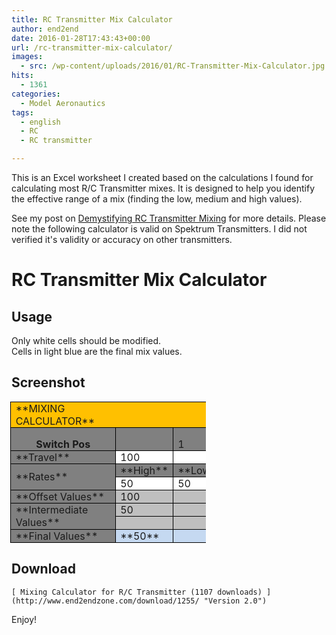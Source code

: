 ```yaml
---
title: RC Transmitter Mix Calculator
author: end2end
date: 2016-01-28T17:43:43+00:00
url: /rc-transmitter-mix-calculator/
images:
  - src: /wp-content/uploads/2016/01/RC-Transmitter-Mix-Calculator.jpg
hits:
  - 1361
categories:
  - Model Aeronautics
tags:
  - english
  - RC
  - RC transmitter

---
```

This is an Excel worksheet I created based on the calculations I found for calculating most R/C Transmitter mixes. It is designed to help you identify the effective range of a mix (finding the low, medium and high values).

See my post on [Demystifying RC Transmitter Mixing](/demystifying-rc-transmitter-mixing/) for more details.
Please note the following calculator is valid on Spektrum Transmitters. I did not verified it's validity or accuracy on other transmitters.

# RC Transmitter Mix Calculator

## Usage

Only white cells should be modified.  
Cells in light blue are the final mix values.

## Screenshot

<table class="MsoNormalTable" style="width: 234.05pt; margin-left: -1.15pt; border-collapse: collapse;" border="0" width="312" cellspacing="0" cellpadding="0">
  <tr style="height: 15.0pt;">
    <td style="width: 234.05pt; border: solid windowtext 1.0pt; background: #FFC000; padding: 0in 5.4pt 0in 5.4pt; height: 15.0pt;" colspan="4" valign="bottom" nowrap="nowrap" width="312">**MIXING<br /> CALCULATOR**</td>
  </tr>
  <tr style="height: 15.0pt;">
    <td style="width: 114.15pt; border: solid windowtext 1.0pt; border-top: none; background: gray; padding: 0in 5.4pt 0in 5.4pt; height: 15.0pt;" valign="bottom" nowrap="nowrap" width="152">
      <p class="MsoNormal" style="margin-bottom: .0001pt; text-align: center; line-height: normal;" align="center">
        <b>Switch Pos</b>
      </p>
    </td>
    <td style="width: 37.0pt; border-top: none; border-left: none; border-bottom: solid windowtext 1.0pt; border-right: solid windowtext 1.0pt; background: gray; padding: 0in 5.4pt 0in 5.4pt; height: 15.0pt;" valign="bottom" nowrap="nowrap" width="49"></td>
    <td style="width: 33.7pt; border-top: none; border-left: none; border-bottom: solid windowtext 1.0pt; border-right: solid windowtext 1.0pt; background: gray; padding: 0in 5.4pt 0in 5.4pt; height: 15.0pt;" valign="bottom" nowrap="nowrap" width="45">1</td>
    <td style="width: 49.2pt; border-top: none; border-left: none; border-bottom: solid windowtext 1.0pt; border-right: solid windowtext 1.0pt; background: gray; padding: 0in 5.4pt 0in 5.4pt; height: 15.0pt;" valign="bottom" nowrap="nowrap" width="66">2</td>
  </tr>
  <tr style="height: 15.0pt;">
    <td style="width: 114.15pt; border: solid windowtext 1.0pt; border-top: none; background: gray; padding: 0in 5.4pt 0in 5.4pt; height: 15.0pt;" valign="bottom" nowrap="nowrap" width="152">**Travel**</td>
    <td style="width: 37.0pt; border-top: none; border-left: none; border-bottom: solid windowtext 1.0pt; border-right: solid windowtext 1.0pt; background: white; padding: 0in 5.4pt 0in 5.4pt; height: 15.0pt;" valign="bottom" nowrap="nowrap" width="49">100</td>
    <td style="width: 33.7pt; border-top: none; border-left: none; border-bottom: solid windowtext 1.0pt; border-right: solid windowtext 1.0pt; background: white; padding: 0in 5.4pt 0in 5.4pt; height: 15.0pt;" valign="bottom" nowrap="nowrap" width="45"></td>
    <td style="width: 49.2pt; border-top: none; border-left: none; border-bottom: solid windowtext 1.0pt; border-right: solid windowtext 1.0pt; background: white; padding: 0in 5.4pt 0in 5.4pt; height: 15.0pt;" valign="bottom" nowrap="nowrap" width="66">-100</td>
  </tr>
  <tr style="height: 15.0pt;">
    <td style="width: 114.15pt; border-top: none; border-left: solid windowtext 1.0pt; border-bottom: solid black 1.0pt; border-right: solid windowtext 1.0pt; background: gray; padding: 0in 5.4pt 0in 5.4pt; height: 15.0pt;" rowspan="2" nowrap="nowrap" width="152">**Rates**</td>
    <td style="width: 37.0pt; border-top: none; border-left: none; border-bottom: solid windowtext 1.0pt; border-right: solid windowtext 1.0pt; background: gray; padding: 0in 5.4pt 0in 5.4pt; height: 15.0pt;" valign="bottom" nowrap="nowrap" width="49">**High**</td>
    <td style="width: 33.7pt; border-top: none; border-left: none; border-bottom: solid windowtext 1.0pt; border-right: solid windowtext 1.0pt; background: gray; padding: 0in 5.4pt 0in 5.4pt; height: 15.0pt;" valign="bottom" nowrap="nowrap" width="45">**Low**</td>
    <td style="width: 49.2pt; border-top: none; border-left: none; border-bottom: solid windowtext 1.0pt; border-right: solid windowtext 1.0pt; background: gray; padding: 0in 5.4pt 0in 5.4pt; height: 15.0pt;" valign="bottom" nowrap="nowrap" width="66">**Offset**</td>
  </tr>
  <tr style="height: 15.0pt;">
    <td style="width: 37.0pt; border-top: none; border-left: none; border-bottom: solid windowtext 1.0pt; border-right: solid windowtext 1.0pt; background: white; padding: 0in 5.4pt 0in 5.4pt; height: 15.0pt;" valign="bottom" nowrap="nowrap" width="49">50</td>
    <td style="width: 33.7pt; border-top: none; border-left: none; border-bottom: solid windowtext 1.0pt; border-right: solid windowtext 1.0pt; background: white; padding: 0in 5.4pt 0in 5.4pt; height: 15.0pt;" valign="bottom" nowrap="nowrap" width="45">50</td>
    <td style="width: 49.2pt; border-top: none; border-left: none; border-bottom: solid windowtext 1.0pt; border-right: solid windowtext 1.0pt; background: white; padding: 0in 5.4pt 0in 5.4pt; height: 15.0pt;" valign="bottom" nowrap="nowrap" width="66"></td>
  </tr>
  <tr style="height: 15.0pt;">
    <td style="width: 114.15pt; border: solid windowtext 1.0pt; border-top: none; background: gray; padding: 0in 5.4pt 0in 5.4pt; height: 15.0pt;" nowrap="nowrap" width="152">**Offset Values**</td>
    <td style="width: 37.0pt; border-top: none; border-left: none; border-bottom: solid windowtext 1.0pt; border-right: solid windowtext 1.0pt; background: #BFBFBF; padding: 0in 5.4pt 0in 5.4pt; height: 15.0pt;" valign="bottom" nowrap="nowrap" width="49">100</td>
    <td style="width: 33.7pt; border-top: none; border-left: none; border-bottom: solid windowtext 1.0pt; border-right: solid windowtext 1.0pt; background: #BFBFBF; padding: 0in 5.4pt 0in 5.4pt; height: 15.0pt;" valign="bottom" nowrap="nowrap" width="45"></td>
    <td style="width: 49.2pt; border-top: none; border-left: none; border-bottom: solid windowtext 1.0pt; border-right: solid windowtext 1.0pt; background: #BFBFBF; padding: 0in 5.4pt 0in 5.4pt; height: 15.0pt;" valign="bottom" nowrap="nowrap" width="66">-100</td>
  </tr>
  <tr style="height: 15.0pt;">
    <td style="width: 114.15pt; border-top: none; border-left: solid windowtext 1.0pt; border-bottom: solid black 1.0pt; border-right: solid windowtext 1.0pt; background: gray; padding: 0in 5.4pt 0in 5.4pt; height: 15.0pt;" rowspan="2" width="152">**Intermediate<br /> Values**</td>
    <td style="width: 37.0pt; border-top: none; border-left: none; border-bottom: solid windowtext 1.0pt; border-right: solid windowtext 1.0pt; background: #BFBFBF; padding: 0in 5.4pt 0in 5.4pt; height: 15.0pt;" valign="bottom" nowrap="nowrap" width="49">50</td>
    <td style="width: 33.7pt; border-top: none; border-left: none; border-bottom: solid windowtext 1.0pt; border-right: solid windowtext 1.0pt; background: #BFBFBF; padding: 0in 5.4pt 0in 5.4pt; height: 15.0pt;" valign="bottom" nowrap="nowrap" width="45"></td>
    <td style="width: 49.2pt; border-top: none; border-left: none; border-bottom: solid windowtext 1.0pt; border-right: solid windowtext 1.0pt; background: #BFBFBF; padding: 0in 5.4pt 0in 5.4pt; height: 15.0pt;" valign="bottom" nowrap="nowrap" width="66">-50</td>
  </tr>
  <tr style="height: 15.0pt;">
    <td style="width: 37.0pt; border-top: none; border-left: none; border-bottom: solid windowtext 1.0pt; border-right: solid windowtext 1.0pt; background: #BFBFBF; padding: 0in 5.4pt 0in 5.4pt; height: 15.0pt;" valign="bottom" nowrap="nowrap" width="49">
      <p class="MsoNormal" style="margin-bottom: .0001pt; text-align: center; line-height: normal;" align="center">
        <b> </b>
      </p>
    </td>
    <td style="width: 33.7pt; border-top: none; border-left: none; border-bottom: solid windowtext 1.0pt; border-right: solid windowtext 1.0pt; background: #BFBFBF; padding: 0in 5.4pt 0in 5.4pt; height: 15.0pt;" valign="bottom" nowrap="nowrap" width="45"></td>
    <td style="width: 49.2pt; border-top: none; border-left: none; border-bottom: solid windowtext 1.0pt; border-right: solid windowtext 1.0pt; background: #BFBFBF; padding: 0in 5.4pt 0in 5.4pt; height: 15.0pt;" valign="bottom" nowrap="nowrap" width="66">** **</td>
  </tr>
  <tr style="height: 15.0pt;">
    <td style="width: 114.15pt; border: solid windowtext 1.0pt; border-top: none; background: gray; padding: 0in 5.4pt 0in 5.4pt; height: 15.0pt;" valign="bottom" nowrap="nowrap" width="152">**Final Values**</td>
    <td style="width: 37.0pt; border-top: none; border-left: none; border-bottom: solid windowtext 1.0pt; border-right: solid windowtext 1.0pt; background: #C5D9F1; padding: 0in 5.4pt 0in 5.4pt; height: 15.0pt;" valign="bottom" nowrap="nowrap" width="49">**50**</td>
    <td style="width: 33.7pt; border: none; border-bottom: solid windowtext 1.0pt; background: #C5D9F1; padding: 0in 5.4pt 0in 5.4pt; height: 15.0pt;" valign="bottom" nowrap="nowrap" width="45"></td>
    <td style="width: 49.2pt; border: solid windowtext 1.0pt; border-top: none; background: #C5D9F1; padding: 0in 5.4pt 0in 5.4pt; height: 15.0pt;" valign="bottom" nowrap="nowrap" width="66">**-50**</td>
  </tr>
</table>

## Download


	[ Mixing Calculator for R/C Transmitter (1107 downloads) ](http://www.end2endzone.com/download/1255/ "Version 2.0")

Enjoy!

